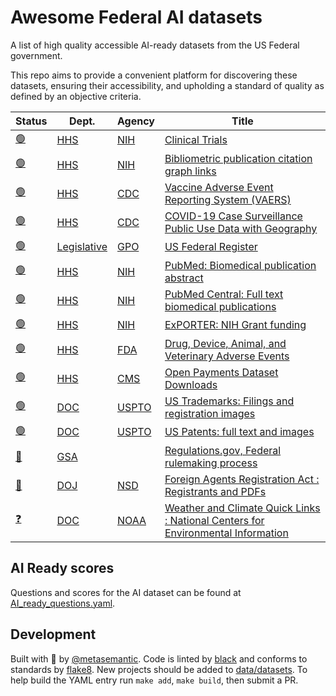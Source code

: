 # Awesome Federal AI datasets

A list of high quality accessible AI-ready datasets from the US Federal government.

This repo aims to provide a convenient platform for discovering these datasets, ensuring their accessibility, and upholding a standard of quality as defined by an objective criteria.


| Status| Dept. | Agency  | Title |
| ----  | ----  | ----    | ----- |
 | [:green_circle:](data/datasets/HHS_NIH_clinical-trials.yaml) | [HHS](https://www.hhs.gov/) | [NIH](https://www.nih.gov/) | [Clinical Trials](https://classic.clinicaltrials.gov/ct2/resources/download) | 
 | [:green_circle:](data/datasets/HHS_NIH_bibliometric-publication-citation-graph-links.yaml) | [HHS](https://www.hhs.gov/) | [NIH](https://www.nih.gov/) | [Bibliometric publication citation graph links](https://icite.od.nih.gov/api) | 
 | [:green_circle:](data/datasets/HHS_CDC_vaccine-adverse-event-reporting-system-vaers.yaml) | [HHS](https://www.hhs.gov/) | [CDC](https://www.cdc.gov/) | [Vaccine Adverse Event Reporting System (VAERS)](https://vaers.hhs.gov/data/datasets.html) | 
 | [:green_circle:](data/datasets/HHS_CDC_covid-19-case-surveillance-public-use-data-with-geography.yaml) | [HHS](https://www.hhs.gov/) | [CDC](https://www.cdc.gov/) | [COVID-19 Case Surveillance Public Use Data with Geography](https://data.cdc.gov/Case-Surveillance/COVID-19-Case-Surveillance-Public-Use-Data-with-Ge/n8mc-b4w4) | 
 | [:green_circle:](data/datasets/Legislative_GPO_us-federal-register.yaml) | [Legislative](https://www.congress.gov/) | [GPO](https://www.gpo.gov/) | [US Federal Register](https://www.govinfo.gov/bulkdata/FR) | 
 | [:green_circle:](data/datasets/HHS_NIH_pubmed-biomedical-publication-abstract.yaml) | [HHS](https://www.hhs.gov/) | [NIH](https://www.nih.gov/) | [PubMed: Biomedical publication abstract](https://pubmed.ncbi.nlm.nih.gov/download/) | 
 | [:green_circle:](data/datasets/HHS_NIH_pubmed-central-full-text-biomedical-publications.yaml) | [HHS](https://www.hhs.gov/) | [NIH](https://www.nih.gov/) | [PubMed Central: Full text biomedical publications](https://www.ncbi.nlm.nih.gov/pmc/tools/ftp/) | 
 | [:green_circle:](data/datasets/HHS_NIH_exporter-nih-grant-funding.yaml) | [HHS](https://www.hhs.gov/) | [NIH](https://www.nih.gov/) | [ExPORTER: NIH Grant funding](https://reporter.nih.gov/exporter) | 
 | [:green_circle:](data/datasets/HHS_FDA_drug-adverse-events-device-adverse-events-animal-veterinary-adverse-events.yaml) | [HHS](https://www.hhs.gov/) | [FDA](https://www.fda.gov/) | [Drug, Device, Animal, and Veterinary Adverse Events](https://open.fda.gov/data/downloads/) | 
 | [:green_circle:](data/datasets/HHS_CMS_open-payments-dataset-downloads.yaml) | [HHS](https://www.hhs.gov/) | [CMS](https://www.cms.gov/) | [Open Payments Dataset Downloads](https://www.cms.gov/OpenPayments/Data/Dataset-Downloads) | 
 | [:green_circle:](data/datasets/DOC_USPTO_us-trademarks-filings-and-registration-images.yaml) | [DOC](https://www.commerce.gov/) | [USPTO](https://www.uspto.gov/) | [US Trademarks: Filings and registration images](https://bulkdata.uspto.gov/) | 
 | [:green_circle:](data/datasets/DOC_USPTO_us-patents-full-text-and-images.yaml) | [DOC](https://www.commerce.gov/) | [USPTO](https://www.uspto.gov/) | [US Patents: full text and images](https://bulkdata.uspto.gov/) | 
 | [:red_circle:](data/datasets/GSA__regulations-gov-federal-rulemaking-process.yaml) | [GSA](https://www.gsa.gov/) | []() | [Regulations.gov, Federal rulemaking process](https://www.regulations.gov/bulkdownload) | 
 | [:red_circle:](data/datasets/DOJ_NSD_foreign-agents-registration-act-registrants-and-pdfs.yaml) | [DOJ](https://www.justice.gov/) | [NSD](https://www.justice.gov/nsd) | [Foreign Agents Registration Act : Registrants and PDFs](https://efile.fara.gov/ords/fara/f?p=API:BULKDATA) | 
 | [:question:](data/datasets/DOC_NOAA_weather-and-climate-quick-links-national-centers-for-environmental-information.yaml) | [DOC](https://www.commerce.gov/) | [NOAA](https://www.noaa.gov/) | [Weather and Climate Quick Links : National Centers for Environmental Information](https://www.ncei.noaa.gov/weather-climate-links) | 

## AI Ready scores

Questions and scores for the AI dataset can be found at [AI_ready_questions.yaml](src/AI_ready_questions.yaml). 

## Development

Built with :purple_heart: by [@metasemantic](https://twitter.com/metasemantic).
Code is linted by [black](https://github.com/psf/black) and conforms to standards by [flake8](https://github.com/PyCQA/flake8).
New projects should be added to [data/datasets](data/datasets). To help build the YAML entry run `make add`, `make build`, then submit a PR.